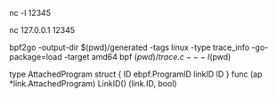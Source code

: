 
nc -l 12345

nc 127.0.0.1 12345

bpf2go -output-dir $(pwd)/generated -tags linux -type trace_info -go-package=load -target amd64 bpf $(pwd)/trace.c -- -I$(pwd)



type AttachedProgram struct {
    ID     ebpf.ProgramID
    linkID ID
}
func (ap *link.AttachedProgram) LinkID() (link.ID, bool)



